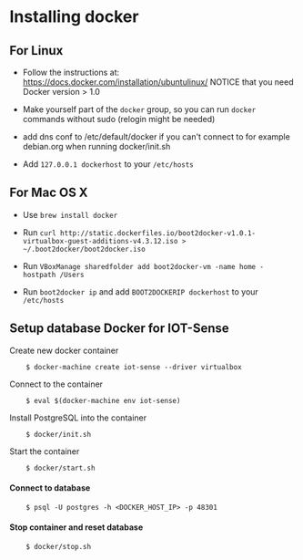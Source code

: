 # Installing docker

## For Linux

* Follow the instructions at: https://docs.docker.com/installation/ubuntulinux/
  NOTICE that you need Docker version > 1.0

* Make yourself part of the `docker` group, so you can run `docker` commands without sudo (relogin might be needed)

* add dns conf to /etc/default/docker if you can't connect to for example debian.org when running docker/init.sh

* Add `127.0.0.1 dockerhost` to your `/etc/hosts`

## For Mac OS X

* Use `brew install docker`

* Run `curl http://static.dockerfiles.io/boot2docker-v1.0.1-virtualbox-guest-additions-v4.3.12.iso > ~/.boot2docker/boot2docker.iso`

* Run `VBoxManage sharedfolder add boot2docker-vm -name home -hostpath /Users`

* Run `boot2docker ip` and add `BOOT2DOCKERIP dockerhost` to your `/etc/hosts`


## Setup database Docker for IOT-Sense

Create new docker container

        $ docker-machine create iot-sense --driver virtualbox

Connect to the container

        $ eval $(docker-machine env iot-sense)

Install PostgreSQL into the container

        $ docker/init.sh

Start the container

        $ docker/start.sh

#### Connect to database

        $ psql -U postgres -h <DOCKER_HOST_IP> -p 48301

#### Stop container and reset database

        $ docker/stop.sh

